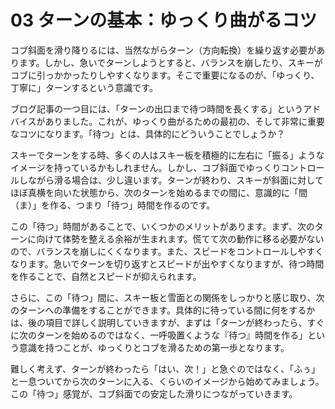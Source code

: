 # 03 ターンの基本：ゆっくり曲がるコツ

コブ斜面を滑り降りるには、当然ながらターン（方向転換）を繰り返す必要があります。しかし、急いでターンしようとすると、バランスを崩したり、スキーがコブに引っかかったりしやすくなります。そこで重要になるのが、「ゆっくり、丁寧に」ターンするという意識です。

ブログ記事の一つ目には、「ターンの出口まで待つ時間を長くする」というアドバイスがありました。これが、ゆっくり曲がるための最初の、そして非常に重要なコツになります。「待つ」とは、具体的にどういうことでしょうか？

スキーでターンをする時、多くの人はスキー板を積極的に左右に「振る」ようなイメージを持っているかもしれません。しかし、コブ斜面でゆっくりコントロールしながら滑る場合は、少し違います。ターンが終わり、スキーが斜面に対してほぼ真横を向いた状態から、次のターンを始めるまでの間に、意識的に「間（ま）」を作る、つまり「待つ」時間を作るのです。

この「待つ」時間があることで、いくつかのメリットがあります。まず、次のターンに向けて体勢を整える余裕が生まれます。慌てて次の動作に移る必要がないので、バランスを崩しにくくなります。また、スピードをコントロールしやすくなります。急いでターンを切り返すとスピードが出やすくなりますが、待つ時間を作ることで、自然とスピードが抑えられます。

さらに、この「待つ」間に、スキー板と雪面との関係をしっかりと感じ取り、次のターンへの準備をすることができます。具体的に待っている間に何をするかは、後の項目で詳しく説明していきますが、まずは「ターンが終わったら、すぐに次のターンを始めるのではなく、一呼吸置くような『待つ』時間を作る」という意識を持つことが、ゆっくりとコブを滑るための第一歩となります。

難しく考えず、ターンが終わったら「はい、次！」と急ぐのではなく、「ふぅ」と一息ついてから次のターンに入る、くらいのイメージから始めてみましょう。この「待つ」感覚が、コブ斜面での安定した滑りにつながっていきます。
